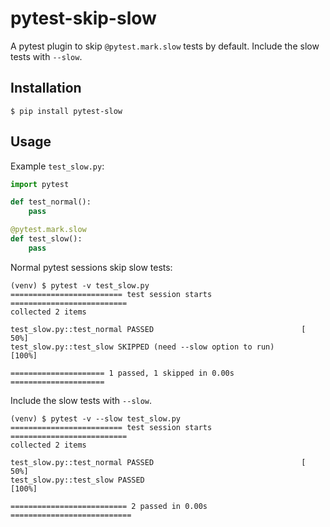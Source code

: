 # pytest-skip-slow

A pytest plugin to skip `@pytest.mark.slow` tests by default. 
Include the slow tests with `--slow`.


## Installation

```
$ pip install pytest-slow
```

## Usage    

Example `test_slow.py`:

```python
import pytest

def test_normal():
    pass

@pytest.mark.slow
def test_slow():
    pass
```

Normal pytest sessions skip slow tests:

```shell
(venv) $ pytest -v test_slow.py
========================= test session starts ==========================
collected 2 items                                                      

test_slow.py::test_normal PASSED                                 [ 50%]
test_slow.py::test_slow SKIPPED (need --slow option to run)      [100%]

===================== 1 passed, 1 skipped in 0.00s =====================
```

Include the slow tests with `--slow`.


```shell
(venv) $ pytest -v --slow test_slow.py
========================= test session starts ==========================
collected 2 items                                                      

test_slow.py::test_normal PASSED                                 [ 50%]
test_slow.py::test_slow PASSED                                   [100%]

========================== 2 passed in 0.00s ===========================
```